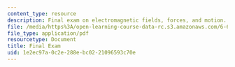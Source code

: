 ```yaml
---
content_type: resource
description: Final exam on electromagnetic fields, forces, and motion.
file: /media/https%3A/open-learning-course-data-rc.s3.amazonaws.com/6-641-electromagnetic-fields-forces-and-motion-spring-2009/1e2ec97a0c2e288ebc0221096593c70e_MIT6_641s09_chp_final1.pdf
file_type: application/pdf
resourcetype: Document
title: Final Exam
uid: 1e2ec97a-0c2e-288e-bc02-21096593c70e
---
```

